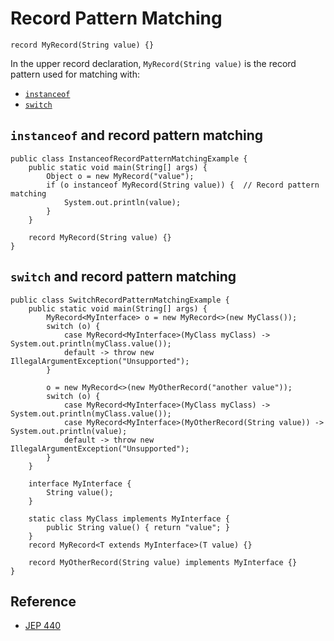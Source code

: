 # Record Pattern Matching

```
record MyRecord(String value) {}
```

In the upper record declaration, `MyRecord(String value)` is the record pattern used for matching with:

- [`instanceof`](#instanceof-and-record-pattern-matching)
- [`switch`](#switch-and-record-pattern-matching)

## `instanceof` and record pattern matching

```
public class InstanceofRecordPatternMatchingExample {
    public static void main(String[] args) {
        Object o = new MyRecord("value");
        if (o instanceof MyRecord(String value)) {  // Record pattern matching
            System.out.println(value);
        }
    }

    record MyRecord(String value) {}
}
```

## `switch` and record pattern matching

```
public class SwitchRecordPatternMatchingExample {
    public static void main(String[] args) {
        MyRecord<MyInterface> o = new MyRecord<>(new MyClass());
        switch (o) {
            case MyRecord<MyInterface>(MyClass myClass) -> System.out.println(myClass.value());
            default -> throw new IllegalArgumentException("Unsupported");
        }

        o = new MyRecord<>(new MyOtherRecord("another value"));
        switch (o) {
            case MyRecord<MyInterface>(MyClass myClass) -> System.out.println(myClass.value());
            case MyRecord<MyInterface>(MyOtherRecord(String value)) -> System.out.println(value);
            default -> throw new IllegalArgumentException("Unsupported");
        }
    }

    interface MyInterface {
        String value();
    }

    static class MyClass implements MyInterface {
        public String value() { return "value"; }
    }
    record MyRecord<T extends MyInterface>(T value) {}

    record MyOtherRecord(String value) implements MyInterface {}
}
```

## Reference

- [JEP 440](JEP-440.pdf)